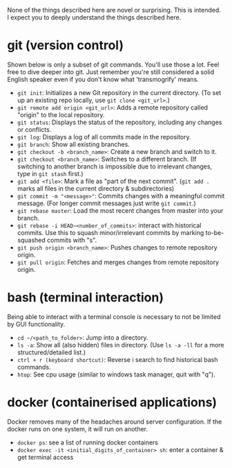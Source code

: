 None of the things described here are novel or surprising. This is intended. <br> 
I expect you to deeply understand the things described here. 

# git (version control)
Shown below is only a subset of git commands. You'll use those a lot. 
Feel free to dive deeper into git. Just remember you're still considered a solid English speaker even if you don't know what 'transmogrify' means. 

- `git init`: Initializes a new Git repository in the current directory. 
  (To set up an existing repo locally, use `git clone <git_url>`.)
- `git remote add origin <git_url>`: Adds a remote repository called "origin" to the local repository.
- `git status`: Displays the status of the repository, including any changes or conflicts.
- `git log`: Displays a log of all commits made in the repository.
- `git branch`: Show all existing branches.
- `git checkout -b <branch_name>`: Create a new branch and switch to it.
- `git checkout <branch_name>`: Switches to a different branch. 
  (If switching to another branch is impossible due to irrelevant changes, type in `git stash` first.)
- `git add <file>`: Mark a file as "part of the next commit". 
  (`git add .` marks all files in the current directory & subdirectories)
- `git commit -m "<message>"`: Commits changes with a meaningful commit message.
  (For longer commit messages just write `git commit`.)
- `git rebase master`: Load the most recent changes from master into your branch.
- `git rebase -i HEAD~<number_of_commits>`: interact with historical commits. 
  Use this to squash minor/irrelevant commits by marking to-be-squashed commits with "s".
- `git push origin <branch_name>`: Pushes changes to remote repository origin.
- `git pull origin`: Fetches and merges changes from remote repository origin.


# bash (terminal interaction)
Being able to interact with a terminal console is necessary to not be limited by GUI functionality. 

- `cd ~/<path_to_folder>`: Jump into a directory.
- `ls -a`: Show all (also hidden) files in directory. (Use `ls -a -ll` for a more structured/detailed list.)
- `ctrl + r (keyboard shortcut)`: Reverse i search to find historical bash commands.
- `htop`: See cpu usage (similar to windows task manager, quit with "q").


# docker (containerised applications)
Docker removes many of the headaches around server configuration. If the docker runs on one system, it will run on another.

- `docker ps`: see a list of running docker containers
- `docker exec -it <initial_digits_of_container> sh`: enter a container & get terminal access

